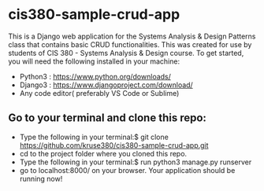 # cis380-sample-crud-app
This is a Django web application for the Systems Analysis & Design Patterns class that contains basic CRUD functionalities. This was created for use by students of CIS 380 - Systems Analysis &amp; Design course.
To get started, you will need the following installed in your machine:
- Python3 : https://www.python.org/downloads/
- Django3 : https://www.djangoproject.com/download/
- Any code editor( preferably VS Code or Sublime)


## Go to your terminal and clone this repo:

- Type the following in your terminal:$ git clone https://github.com/kruse380/cis380-sample-crud-app.git
- cd to the project folder where you cloned this repo. 
- Type the following in your terminal:$ run python3 manage.py runserver
- go to localhost:8000/ on your browser. Your application should be running now!

